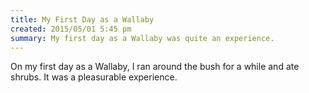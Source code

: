 ```yaml
---
title: My First Day as a Wallaby
created: 2015/05/01 5:45 pm
summary: My first day as a Wallaby was quite an experience.
---
```


On my first day as a Wallaby, I ran around the bush for a while and ate shrubs.
It was a pleasurable experience.
